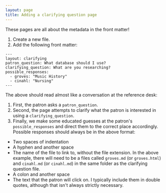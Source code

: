 ```yaml
---
layout: page
title: Adding a clarifying question page
---
```


These pages are all about the metadata in the front matter!

1. Create a new file.
2. Add the following front matter:
~~~~~~~~
---
layout: clarifying
patron_question: What database should I use?
clarifying_question: What are you researching?
possible_responses:
  - groves: "Music History"
  - cinahl: "Nursing"
---
~~~~~~~~

The above should read almost like a conversation at the reference desk:

1. First, the patron asks a `patron_question`.
2. Second, the page attempts to clarify what the patron is interested in using a `clarifying_question`.
3. Finally, we make some educated guesses at the patron's `possible_responses` and direct them to the
correct place accordingly.  Possible responses should always be in the above format:
  * Two spaces of indentation
  * A hyphen and another space
  * The name of the file to link to, without the file extension.  In the above example, there will need
  to be a files called `groves.md` (or `groves.html`) and `cinahl.md` (or `cinahl.md`) in the same folder
  as the clarifying question file.
  * A colon and another space
  * The text that the patron will click on.  I typically include them in double quotes, although that isn't
  always strictly necessary.
  
